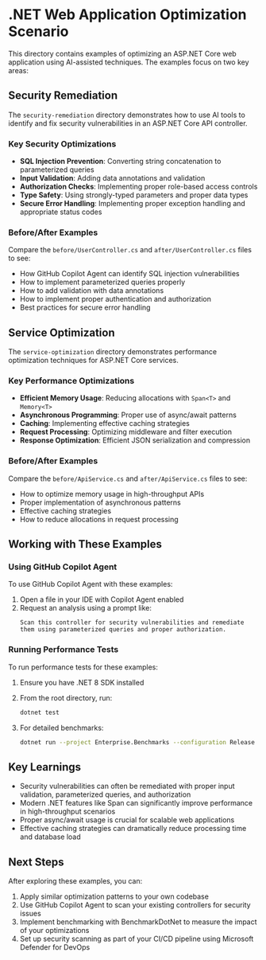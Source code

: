 # .NET Web Application Optimization Scenario

This directory contains examples of optimizing an ASP.NET Core web application using AI-assisted techniques. The examples focus on two key areas:

## Security Remediation

The `security-remediation` directory demonstrates how to use AI tools to identify and fix security vulnerabilities in an ASP.NET Core API controller.

### Key Security Optimizations

- **SQL Injection Prevention**: Converting string concatenation to parameterized queries
- **Input Validation**: Adding data annotations and validation
- **Authorization Checks**: Implementing proper role-based access controls
- **Type Safety**: Using strongly-typed parameters and proper data types
- **Secure Error Handling**: Implementing proper exception handling and appropriate status codes

### Before/After Examples

Compare the `before/UserController.cs` and `after/UserController.cs` files to see:
- How GitHub Copilot Agent can identify SQL injection vulnerabilities
- How to implement parameterized queries properly
- How to add validation with data annotations
- How to implement proper authentication and authorization
- Best practices for secure error handling

## Service Optimization

The `service-optimization` directory demonstrates performance optimization techniques for ASP.NET Core services.

### Key Performance Optimizations

- **Efficient Memory Usage**: Reducing allocations with `Span<T>` and `Memory<T>`
- **Asynchronous Programming**: Proper use of async/await patterns
- **Caching**: Implementing effective caching strategies
- **Request Processing**: Optimizing middleware and filter execution
- **Response Optimization**: Efficient JSON serialization and compression

### Before/After Examples

Compare the `before/ApiService.cs` and `after/ApiService.cs` files to see:
- How to optimize memory usage in high-throughput APIs
- Proper implementation of asynchronous patterns
- Effective caching strategies
- How to reduce allocations in request processing

## Working with These Examples

### Using GitHub Copilot Agent

To use GitHub Copilot Agent with these examples:

1. Open a file in your IDE with Copilot Agent enabled
2. Request an analysis using a prompt like:
   ```
   Scan this controller for security vulnerabilities and remediate them using parameterized queries and proper authorization.
   ```

### Running Performance Tests

To run performance tests for these examples:

1. Ensure you have .NET 8 SDK installed
2. From the root directory, run:
   ```bash
   dotnet test
   ```

3. For detailed benchmarks:
   ```bash
   dotnet run --project Enterprise.Benchmarks --configuration Release -- --filter *Api*
   ```

## Key Learnings

- Security vulnerabilities can often be remediated with proper input validation, parameterized queries, and authorization
- Modern .NET features like Span<T> can significantly improve performance in high-throughput scenarios
- Proper async/await usage is crucial for scalable web applications
- Effective caching strategies can dramatically reduce processing time and database load

## Next Steps

After exploring these examples, you can:

1. Apply similar optimization patterns to your own codebase
2. Use GitHub Copilot Agent to scan your existing controllers for security issues
3. Implement benchmarking with BenchmarkDotNet to measure the impact of your optimizations
4. Set up security scanning as part of your CI/CD pipeline using Microsoft Defender for DevOps 